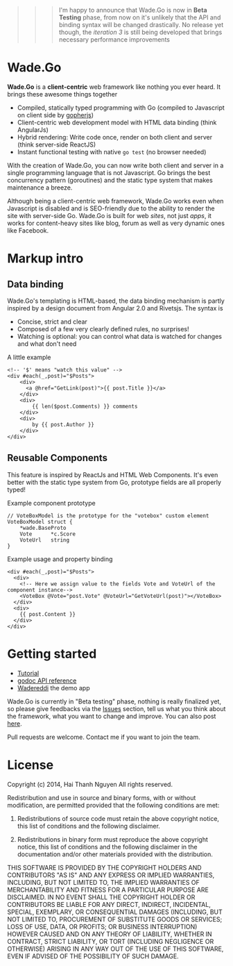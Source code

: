 
>>> I'm happy to announce that Wade.Go is now in **Beta Testing** phase, from now on it's unlikely that the API and binding syntax will be changed drastically. No release yet though, the *iteration 3* is still being developed that brings necessary performance improvements

# Wade.Go
**Wade.Go** is a **client-centric** web framework like nothing you ever heard. It brings these awesome things together
* Compiled, statically typed programming with Go (compiled to Javascript on client side by [gopherjs](https://github.com/gopherjs/gopherjs))
* Client-centric web development model with HTML data binding (think AngularJs)
* Hybrid rendering: Write code once, render on both client and server (think server-side ReactJS)
* Instant functional testing with native `go test` (no browser needed)

With the creation of Wade.Go, you can now write both client and server in a single programming language that is not Javascript. Go brings the best concurrency pattern (goroutines) and the static type system that makes maintenance a breeze.

Although being a client-centric web framework, Wade.Go works even when Javascript is disabled and is SEO-friendly due to the ability to render the site with server-side Go. Wade.Go is built for web *sites*, not just *apps*, it works for content-heavy sites like blog, forum as well as very dynamic ones like Facebook.

# Markup intro
## Data binding
Wade.Go's templating is HTML-based, the data binding mechanism is partly inspired by a design document from Angular 2.0 and Rivetsjs. The syntax is
  * Concise, strict and clear
  * Composed of a few very clearly defined rules, no surprises!
  * Watching is optional: you can control what data is watched for changes and what don't need

A little example

    <!-- '$' means "watch this value" -->
    <div #each(_,post)="$Posts">
        <div>
          <a @href="GetLink(post)">{{ post.Title }}</a>
        </div>
        <div>
            {{ len($post.Comments) }} comments
        </div>
        <div>
            by {{ post.Author }}
        </div>
    </div>
    
## Reusable Components
This feature is inspired by ReactJs and HTML Web Components. It's even better with the static type system from Go, prototype fields are all properly typed!

Example component prototype

    // VoteBoxModel is the prototype for the "votebox" custom element
    VoteBoxModel struct {
        *wade.BaseProto
        Vote      *c.Score
        VoteUrl   string
    }
    
Example usage and property binding

    <div #each(_,post)="$Posts">
      <div>
        <!-- Here we assign value to the fields Vote and VoteUrl of the component instance-->
        <VoteBox @Vote="post.Vote" @VoteUrl="GetVoteUrl(post)"></VoteBox>
      </div>
      <div>
        {{ post.Content }}
      </div>
    </div>

# Getting started
* [Tutorial](https://github.com/phaikawl/wade/wiki/Wade.Go-Quick-Start-Guide)
* [godoc API reference](http://godoc.org/github.com/phaikawl/wade)
* [Wadereddi](https://github.com/phaikawl/wadereddi) the demo app

Wade.Go is currently in "Beta testing" phase, nothing is really finalized yet, so please give feedbacks via the [Issues](https://github.com/phaikawl/wade/issues) section, tell us what you think about the framework, what you want to change and improve. You can also post [here](https://groups.google.com/forum/#!forum/wadego).

Pull requests are welcome. Contact me if you want to join the team.

# License

Copyright (c) 2014, Hai Thanh Nguyen
All rights reserved.

Redistribution and use in source and binary forms, with or without modification, are permitted provided that the following conditions are met:

1. Redistributions of source code must retain the above copyright notice, this list of conditions and the following disclaimer.

2. Redistributions in binary form must reproduce the above copyright notice, this list of conditions and the following disclaimer in the documentation and/or other materials provided with the distribution.

THIS SOFTWARE IS PROVIDED BY THE COPYRIGHT HOLDERS AND CONTRIBUTORS "AS IS" AND ANY EXPRESS OR IMPLIED WARRANTIES, INCLUDING, BUT NOT LIMITED TO, THE IMPLIED WARRANTIES OF MERCHANTABILITY AND FITNESS FOR A PARTICULAR PURPOSE ARE DISCLAIMED. IN NO EVENT SHALL THE COPYRIGHT HOLDER OR CONTRIBUTORS BE LIABLE FOR ANY DIRECT, INDIRECT, INCIDENTAL, SPECIAL, EXEMPLARY, OR CONSEQUENTIAL DAMAGES (INCLUDING, BUT NOT LIMITED TO, PROCUREMENT OF SUBSTITUTE GOODS OR SERVICES; LOSS OF USE, DATA, OR PROFITS; OR BUSINESS INTERRUPTION) HOWEVER CAUSED AND ON ANY THEORY OF LIABILITY, WHETHER IN CONTRACT, STRICT LIABILITY, OR TORT (INCLUDING NEGLIGENCE OR OTHERWISE) ARISING IN ANY WAY OUT OF THE USE OF THIS SOFTWARE, EVEN IF ADVISED OF THE POSSIBILITY OF SUCH DAMAGE.





